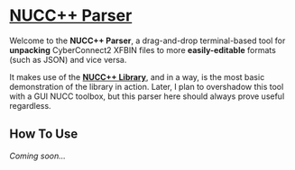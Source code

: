 # [NUCC++ Parser](https://github.com/KojoBailey/nucc-cpp-parser/)
Welcome to the **NUCC++ Parser**, a drag-and-drop terminal-based tool for **unpacking** CyberConnect2 XFBIN files to more **easily-editable** formats (such as JSON) and vice versa.

It makes use of the **[NUCC++ Library](https://github.com/KojoBailey/nucc-cpp-library/)**, and in a way, is the most basic demonstration of the library in action. Later, I plan to overshadow this tool with a GUI NUCC toolbox, but this parser here should always prove useful regardless.

## How To Use
*Coming soon...*
